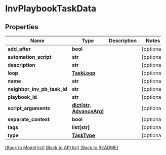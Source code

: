 # InvPlaybookTaskData

## Properties
Name | Type | Description | Notes
------------ | ------------- | ------------- | -------------
**add_after** | **bool** |  | [optional] 
**automation_script** | **str** |  | [optional] 
**description** | **str** |  | [optional] 
**loop** | [**TaskLoop**](TaskLoop.md) |  | [optional] 
**name** | **str** |  | [optional] 
**neighbor_inv_pb_task_id** | **str** |  | [optional] 
**playbook_id** | **str** |  | [optional] 
**script_arguments** | [**dict(str, AdvanceArg)**](AdvanceArg.md) |  | [optional] 
**separate_context** | **bool** |  | [optional] 
**tags** | **list[str]** |  | [optional] 
**type** | [**TaskType**](TaskType.md) |  | [optional] 

[[Back to Model list]](README.md#documentation-for-models) [[Back to API list]](README.md#documentation-for-api-endpoints) [[Back to README]](README.md)


